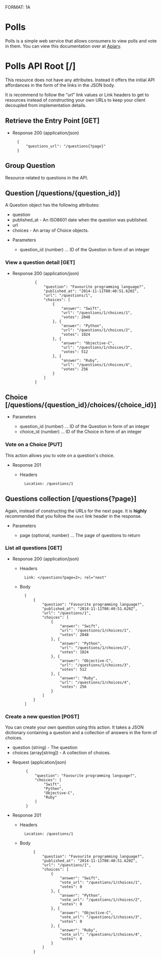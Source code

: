 FORMAT: 1A

# Polls

Polls is a simple web service that allows consumers to view polls and vote in them. You can view this documentation over at [Apiary](http://docs.pollsapi.apiary.io).

# Polls API Root [/]

This resource does not have any attributes. Instead it offers the initial API affordances in the form of the links in the JSON body.

It is recommend to follow the “url” link values or Link headers to get to resources instead of constructing your own URLs to keep your client decoupled from implementation details.

## Retrieve the Entry Point [GET]

+ Response 200 (application/json)

        {
            "questions_url": "/questions{?page}"
        }

## Group Question

Resource related to questions in the API.

## Question [/questions/{question_id}]

A Question object has the following attributes:

- question
- published_at - An ISO8601 date when the question was published.
- url
- choices - An array of Choice objects.

+ Parameters

    + question_id (number) ... ID of the Question in form of an integer

### View a question detail [GET]

+ Response 200 (application/json)

                {
                    "question": "Favourite programming language?",
                    "published_at": "2014-11-11T08:40:51.620Z",
                    "url": "/questions/1",
                    "choices": [
                        {
                            "answer": "Swift",
                            "url": "/questions/1/choices/1",
                            "votes": 2048
                        }, {
                            "answer": "Python",
                            "url": "/questions/1/choices/2",
                            "votes": 1024
                        }, {
                            "answer": "Objective-C",
                            "url": "/questions/1/choices/3",
                            "votes": 512
                        }, {
                            "answer": "Ruby",
                            "url": "/questions/1/choices/4",
                            "votes": 256
                        }
                    ]
                }

## Choice [/questions/{question_id}/choices/{choice_id}]

+ Parameters

    + question_id (number) ... ID of the Question in form of an integer
    + choice_id (number) ... ID of the Choice in form of an integer

### Vote on a Choice [PUT]

This action allows you to vote on a question's choice.

+ Response 201

    + Headers

            Location: /questions/1

## Questions collection [/questions{?page}]

Again, instead of constructing the URLs for the next page. It is **highly** recommended that you follow the `next` link header in the response.

+ Parameters

    + page (optional, number) ... The page of questions to return

### List all questions [GET]

+ Response 200 (application/json)

    + Headers
    
            Link: </questions?page=2>; rel="next"

    + Body

            [
                {
                    "question": "Favourite programming language?",
                    "published_at": "2014-11-11T08:40:51.620Z",
                    "url": "/questions/1",
                    "choices": [
                        {
                            "answer": "Swift",
                            "url": "/questions/1/choices/1",
                            "votes": 2048
                        }, {
                            "answer": "Python",
                            "url": "/questions/1/choices/2",
                            "votes": 1024
                        }, {
                            "answer": "Objective-C",
                            "url": "/questions/1/choices/3",
                            "votes": 512
                        }, {
                            "answer": "Ruby",
                            "url": "/questions/1/choices/4",
                            "votes": 256
                        }
                    ]
                }
            ]

### Create a new question [POST]

You can create your own question using this action. It takes a JSON dictionary containing a question and a collection of answers in the form of choices.

- question (string) - The question
- choices (array[string]) - A collection of choices.

+ Request (application/json)

            {
                "question": "Favourite programming language?",
                "choices": [
                    "Swift",
                    "Python",
                    "Objective-C",
                    "Ruby"
                ]
            }

+ Response 201

    + Headers

            Location: /questions/1
    
    + Body

                {
                    "question": "Favourite programming language?",
                    "published_at": "2014-11-11T08:40:51.620Z",
                    "url": "/questions/1",
                    "choices": [
                        {
                            "answer": "Swift",
                            "vote_url": "/questions/1/choices/1",
                            "votes": 0
                        }, {
                            "answer": "Python",
                            "vote_url": "/questions/1/choices/2",
                            "votes": 0
                        }, {
                            "answer": "Objective-C",
                            "vote_url": "/questions/1/choices/3",
                            "votes": 0
                        }, {
                            "answer": "Ruby",
                            "vote_url": "/questions/1/choices/4",
                            "votes": 0
                        }
                    ]
                }
